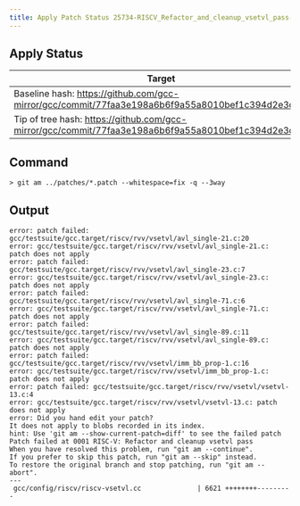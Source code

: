 ```yaml
---
title: Apply Patch Status 25734-RISCV_Refactor_and_cleanup_vsetvl_pass-1
---
```


## Apply Status
|Target|Status|
|---|---|
|Baseline hash: https://github.com/gcc-mirror/gcc/commit/77faa3e198a6b6f9a55a8010bef1c394d2e3cf8e|Failed|
|Tip of tree hash: https://github.com/gcc-mirror/gcc/commit/77faa3e198a6b6f9a55a8010bef1c394d2e3cf8e|Failed|

## Command
```
> git am ../patches/*.patch --whitespace=fix -q --3way
```
## Output
```
error: patch failed: gcc/testsuite/gcc.target/riscv/rvv/vsetvl/avl_single-21.c:20
error: gcc/testsuite/gcc.target/riscv/rvv/vsetvl/avl_single-21.c: patch does not apply
error: patch failed: gcc/testsuite/gcc.target/riscv/rvv/vsetvl/avl_single-23.c:7
error: gcc/testsuite/gcc.target/riscv/rvv/vsetvl/avl_single-23.c: patch does not apply
error: patch failed: gcc/testsuite/gcc.target/riscv/rvv/vsetvl/avl_single-71.c:6
error: gcc/testsuite/gcc.target/riscv/rvv/vsetvl/avl_single-71.c: patch does not apply
error: patch failed: gcc/testsuite/gcc.target/riscv/rvv/vsetvl/avl_single-89.c:11
error: gcc/testsuite/gcc.target/riscv/rvv/vsetvl/avl_single-89.c: patch does not apply
error: patch failed: gcc/testsuite/gcc.target/riscv/rvv/vsetvl/imm_bb_prop-1.c:16
error: gcc/testsuite/gcc.target/riscv/rvv/vsetvl/imm_bb_prop-1.c: patch does not apply
error: patch failed: gcc/testsuite/gcc.target/riscv/rvv/vsetvl/vsetvl-13.c:4
error: gcc/testsuite/gcc.target/riscv/rvv/vsetvl/vsetvl-13.c: patch does not apply
error: Did you hand edit your patch?
It does not apply to blobs recorded in its index.
hint: Use 'git am --show-current-patch=diff' to see the failed patch
Patch failed at 0001 RISC-V: Refactor and cleanup vsetvl pass
When you have resolved this problem, run "git am --continue".
If you prefer to skip this patch, run "git am --skip" instead.
To restore the original branch and stop patching, run "git am --abort".
---
 gcc/config/riscv/riscv-vsetvl.cc              | 6621 ++++++++---------
